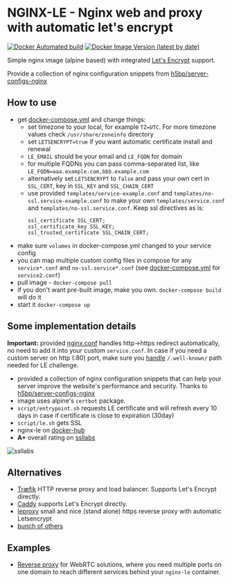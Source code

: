 # NGINX-LE - Nginx web and proxy with automatic let's encrypt 

[![Docker Automated build](https://img.shields.io/docker/automated/jrottenberg/ffmpeg.svg)](https://hub.docker.com/r/0x8861/nginx-le/) 
[![Docker Image Version (latest by date)](https://img.shields.io/docker/v/0x8861/nginx-le?sort=date)](https://github.com/t-ho/nginx-le)

Simple nginx image (alpine based) with integrated [Let's Encrypt](https://letsencrypt.org) support.

Provide a collection of nginx configuration snippets from [h5bp/server-configs-nginx](https://github.com/h5bp/server-configs-nginx)

## How to use

- get [docker-compose.yml](https://github.com/t-ho/nginx-le/blob/master/docker-compose.yml) and change things:
  - set timezone to your local, for example `TZ=UTC`. For more timezone values check `/usr/share/zoneinfo` directory
  - set `LETSENCRYPT=true` if you want automatic certificate install and renewal
  - `LE_EMAIL` should be your email and `LE_FQDN` for domain
  - for multiple FQDNs you can pass comma-separated list, like `LE_FQDN=aaa.example.com,bbb.example.com`
  - alternatively set `LETSENCRYPT` to `false` and pass your own cert in `SSL_CERT`, key in `SSL_KEY` and `SSL_CHAIN_CERT`
  - use provided `templates/service-example.conf` and `templates/no-ssl.service-example.conf` to make your own `templates/service.conf` and `templates/no-ssl.service.conf`. Keep ssl directives as is:
    ```nginx
    ssl_certificate SSL_CERT;
    ssl_certificate_key SSL_KEY;
    ssl_trusted_certificate SSL_CHAIN_CERT;
    ```
- make sure `volumes` in docker-compose.yml changed to your service config
- you can map multiple custom config files in compose for any `service*.conf` and `no-ssl.service*.conf` (see [docker-compose.yml](https://github.com/t-ho/nginx-le/blob/master/docker-compose.yml) for `service2.conf`)
- pull image - `docker-compose pull`
- if you don't want pre-built image, make you own. `docker-compose build` will do it
- start it `docker-compose up`

## Some implementation details

**Important:** provided [nginx.conf](https://github.com/t-ho/nginx-le/blob/master/etc-nginx/nginx.conf) handles 
http->https redirect automatically, no need to add it into your custom `service.conf`. In case if you need a custom server on
http (:80) port, make sure you [handle](https://github.com/t-ho/nginx-le/blob/master/etc-nginx/nginx.conf#L62) `/.well-known/` 
path needed for LE challenge.  

- provided a collection of nginx configuration snippets that can help your server improve the website's performance and security. Thanks to [h5bp/server-configs-nginx](https://github.com/h5bp/server-configs-nginx)
- image uses alpine's `certbot` package.
- `script/entrypoint.sh` requests LE certificate and will refresh every 10 days in case if certificate is close to expiration (30day)
- `script/le.sh` gets SSL
- nginx-le on [docker-hub](https://hub.docker.com/r/0x8861/nginx-le/)
- **A+** overall rating on [ssllabs](https://www.ssllabs.com/ssltest/index.html)

![ssllabs](https://raw.githubusercontent.com/t-ho/nginx-le/master/rating.png)

## Alternatives

- [Træfik](https://traefik.io) HTTP reverse proxy and load balancer. Supports Let's Encrypt directly.
- [Caddy](https://caddyserver.com) supports Let's Encrypt directly.
- [leproxy](https://github.com/artyom/leproxy) small and nice (stand alone) https reverse proxy with automatic Letsencrypt
- [bunch of others](https://github.com/search?utf8=✓&q=nginx+lets+encrypt)

## Examples

- [Reverse proxy](https://github.com/t-ho/nginx-le/tree/master/example/webrtc) for WebRTC solutions, where you need multiple ports on one domain to reach different services behind your `nginx-le` container.

